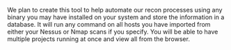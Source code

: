 We plan to create this tool to help automate our recon processes using any binary you may have installed on your system and store the information in a database. 
It will run any command on all hosts you have imported from either your Nessus or Nmap scans if you specify. You will be able to have multiple projects running at once and view all from the browser.
